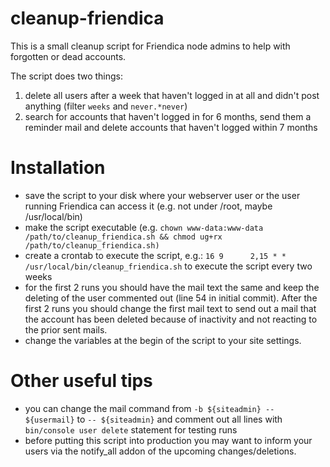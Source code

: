 # cleanup-friendica
This is a small cleanup script for Friendica node admins to help with forgotten or dead accounts. 

The script does two things: 
1. delete all users after a week that haven't logged in at all and didn't post anything (filter `weeks` and `never.*never`)
2. search for accounts that haven't logged in for 6 months, send them a reminder mail and delete accounts that haven't logged within 7 months

# Installation
* save the script to your disk where your webserver user or the user running Friendica can access it (e.g. not under /root, maybe /usr/local/bin)
* make the script executable (e.g. `chown www-data:www-data /path/to/cleanup_friendica.sh && chmod ug+rx /path/to/cleanup_friendica.sh)`
* create a crontab to execute the script, e.g.: `16 9      2,15 * *      /usr/local/bin/cleanup_friendica.sh` to execute the script every two weeks
* for the first 2 runs you should have the mail text the same and keep the deleting of the user commented out (line 54 in initial commit). After the first 2 runs you should change the first mail text to send out a mail that the account has been deleted because of inactivity and not reacting to the prior sent mails. 
* change the variables at the begin of the script to your site settings. 

# Other useful tips
* you can change the mail command from `-b ${siteadmin} -- ${usermail}` to `-- ${siteadmin}` and comment out all lines with `bin/console user delete` statement for testing runs
* before putting this script into production you may want to inform your users via the notify_all addon of the upcoming changes/deletions. 

